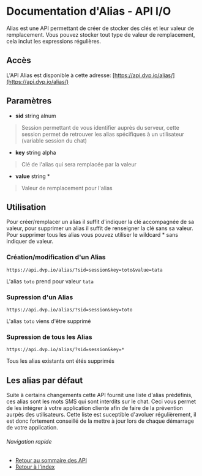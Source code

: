 # Documentation d'Alias - API I/O

Alias est une API permettant de créer de stocker des clés et leur valeur de remplacement. Vous pouvez stocker tout type de valeur de remplacement, cela inclut les expressions régulières.

## Accès
L'API Alias est disponible à cette adresse: [https://api.dvp.io/alias/](https://api.dvp.io/alias/)

## Paramètres
* **sid** string alnum
> Session permettant de vous identifier auprès du serveur, cette session permet de retrouver les alias spécifiques à un utilisateur (variable session du chat)

* **key** string alpha
> Clé de l'alias qui sera remplacée par la valeur

* **value** string *
> Valeur de remplacement pour l'alias

## Utilisation

Pour créer/remplacer un alias il suffit d'indiquer la clé accompagnée de sa valeur, pour supprimer un alias il suffit de renseigner la clé sans sa valeur. Pour supprimer tous les alias vous pouvez utiliser le wildcard * 
sans indiquer de valeur.

### Création/modification d'un Alias
```
https://api.dvp.io/alias/?sid=session&key=toto&value=tata
```
L'alias `toto` prend pour valeur `tata`

### Supression d'un Alias
```
https://api.dvp.io/alias/?sid=session&key=toto
```
L'alias `toto` viens d'être supprimé


### Supression de tous les Alias
```
https://api.dvp.io/alias/?sid=session&key=*
```
Tous les alias existants ont étés supprimés

## Les alias par défaut
Suite à certains changements cette API fournit une liste d'alias prédéfinis, ces alias sont les mots SMS qui sont interdits sur le chat. Ceci vous permet de les intégrer à votre application cliente afin de faire de 
la prévention aurpès des utilisateurs. Cette liste est suceptible d'avoluer régulièrement, il est donc fortement conseillé de la mettre à jour lors de chaque démarrage de votre application.

###### Navigation rapide
* [Retour au sommaire des API](./README.md)
* [Retour à l'index](../README.md)